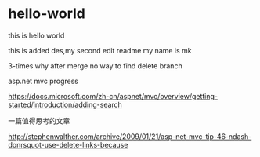 # hello-world
this is hello world

this is added des,my second edit readme
my name is mk

3-times why after merge no way to find delete branch

asp.net mvc progress

https://docs.microsoft.com/zh-cn/aspnet/mvc/overview/getting-started/introduction/adding-search

一篇值得思考的文章

http://stephenwalther.com/archive/2009/01/21/asp-net-mvc-tip-46-ndash-donrsquot-use-delete-links-because
